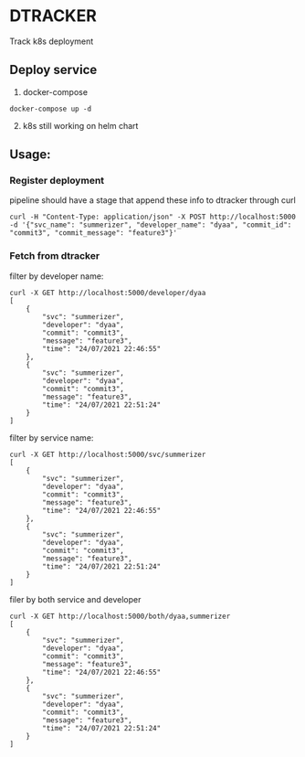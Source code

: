 # DTRACKER
Track k8s deployment

## Deploy service
1. docker-compose
```
docker-compose up -d 
```
2. k8s
still working on helm chart
## Usage:

### Register deployment
pipeline should have a stage that append these info to dtracker through curl

```
curl -H "Content-Type: application/json" -X POST http://localhost:5000 -d '{"svc_name": "summerizer", "developer_name": "dyaa", "commit_id": "commit3", "commit_message": "feature3"}'
```

### Fetch from dtracker

filter by developer name:

```
curl -X GET http://localhost:5000/developer/dyaa
[
    {
        "svc": "summerizer",
        "developer": "dyaa",
        "commit": "commit3",
        "message": "feature3",
        "time": "24/07/2021 22:46:55"
    },
    {
        "svc": "summerizer",
        "developer": "dyaa",
        "commit": "commit3",
        "message": "feature3",
        "time": "24/07/2021 22:51:24"
    }
]
```

filter by service name:

```
curl -X GET http://localhost:5000/svc/summerizer
[
    {
        "svc": "summerizer",
        "developer": "dyaa",
        "commit": "commit3",
        "message": "feature3",
        "time": "24/07/2021 22:46:55"
    },
    {
        "svc": "summerizer",
        "developer": "dyaa",
        "commit": "commit3",
        "message": "feature3",
        "time": "24/07/2021 22:51:24"
    }
]
```

filer by both service and developer

```
curl -X GET http://localhost:5000/both/dyaa,summerizer
[
    {
        "svc": "summerizer",
        "developer": "dyaa",
        "commit": "commit3",
        "message": "feature3",
        "time": "24/07/2021 22:46:55"
    },
    {
        "svc": "summerizer",
        "developer": "dyaa",
        "commit": "commit3",
        "message": "feature3",
        "time": "24/07/2021 22:51:24"
    }
]
```
